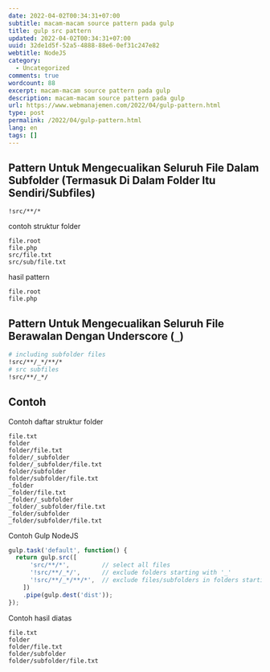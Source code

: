 ```yaml
---
date: 2022-04-02T00:34:31+07:00
subtitle: macam-macam source pattern pada gulp
title: gulp src pattern
updated: 2022-04-02T00:34:31+07:00
uuid: 32de1d5f-52a5-4888-88e6-0ef31c247e82
webtitle: NodeJS
category:
  - Uncategorized
comments: true
wordcount: 88
excerpt: macam-macam source pattern pada gulp
description: macam-macam source pattern pada gulp
url: https://www.webmanajemen.com/2022/04/gulp-pattern.html
type: post
permalink: /2022/04/gulp-pattern.html
lang: en
tags: []
---
```


<!--https://www.google.com/search?client=firefox-b-d&q=gulp+pattern+exclude+all+in+subfolder-->
## Pattern Untuk Mengecualikan Seluruh File Dalam Subfolder (Termasuk Di Dalam Folder Itu Sendiri/Subfiles)
```pattern
!src/**/*
```

contoh struktur folder
```text
file.root
file.php
src/file.txt
src/sub/file.txt
```

hasil pattern
```
file.root
file.php
```

## Pattern Untuk Mengecualikan Seluruh File Berawalan Dengan Underscore (`_`)
```bash
# including subfolder files
!src/**/_*/**/*
# src subfiles
!src/**/_*/
```

## Contoh
Contoh daftar struktur folder
```text
file.txt
folder
folder/file.txt
folder/_subfolder
folder/_subfolder/file.txt
folder/subfolder
folder/subfolder/file.txt
_folder
_folder/file.txt
_folder/_subfolder
_folder/_subfolder/file.txt
_folder/subfolder
_folder/subfolder/file.txt
```
Contoh Gulp NodeJS
```js
gulp.task('default', function() {
  return gulp.src([
      'src/**/*',         // select all files
      '!src/**/_*/',      // exclude folders starting with '_'
      '!src/**/_*/**/*',  // exclude files/subfolders in folders starting with '_'
    ])
    .pipe(gulp.dest('dist'));
});
```
Contoh hasil diatas
```text
file.txt
folder
folder/file.txt
folder/subfolder
folder/subfolder/file.txt
```